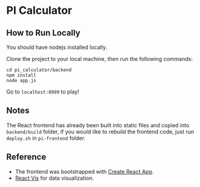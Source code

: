 # PI Calculator

## How to Run Locally

You should have nodejs installed locally. 

Clone the project to your local machine, then run the following commands:

```
cd pi_calculator/backend
npm install
node app.js
```

Go to `localhost:8999` to play!

## Notes

The React frontend has already been built into static files and copied into `backend/build` folder, if you would like to rebuild the frontend code, just run `deploy.sh` in `pi-frontend` folder.

## Reference

* The frontend was bootstrapped with [Create React App](https://github.com/facebook/create-react-app).
* [React Vis](https://github.com/uber/react-vis) for data visualization.
